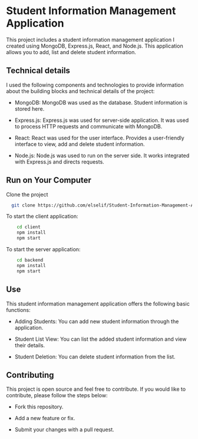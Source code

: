 
# Student Information Management Application


This project includes a student information management application I created using MongoDB, Express.js, React, and Node.js. This application allows you to add, list and delete student information.

## Technical details
I used the following components and technologies to provide information about the building blocks and technical details of the project:

- MongoDB: MongoDB was used as the database. Student information is stored here.

- Express.js: Express.js was used for server-side application. It was used to process HTTP requests and communicate with MongoDB.

- React: React was used for the user interface. Provides a user-friendly interface to view, add and delete student information.

- Node.js: Node.js was used to run on the server side. It works integrated with Express.js and directs requests.


## Run on Your Computer

Clone the project

```bash
  git clone https://github.com/elselif/Student-Information-Management-Application.git
```


To start the client application:

```bash
    cd client
    npm install
    npm start

```

To start the server application:

```bash
    cd backend
    npm install
    npm start
```

  
## Use

This student information management application offers the following basic functions:

- Adding Students: You can add new student information through the application.

- Student List View: You can list the added student information and view their details.

- Student Deletion: You can delete student information from the list.

  
## Contributing

This project is open source and feel free to contribute. If you would like to contribute, please follow the steps below:

- Fork this repository.

- Add a new feature or fix.

- Submit your changes with a pull request.

  
